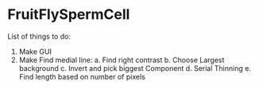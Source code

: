 # FruitFlySpermCell


List of things to do:

1. Make GUI
2. Make Find medial line:
  a. Find right contrast
  b. Choose Largest background
  c. Invert and pick biggest Component
  d. Serial Thinning
  e. Find length based on number of pixels
